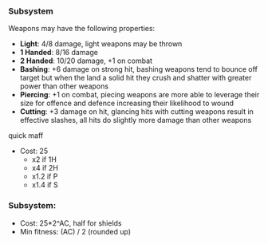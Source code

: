 

### Subsystem

Weapons may have the following properties:

- **Light**: 4/8 damage, light weapons may be thrown
- **1 Handed**: 8/16 damage
- **2 Handed**: 10/20 damage, +1 on combat
- **Bashing**: +6 damage on strong hit, bashing weapons tend to bounce off target but when the land a solid hit they crush and shatter with greater power than other weapons
- **Piercing**: +1 on combat, piecing weapons are more able to leverage their size for offence and defence increasing their likelihood to wound
- **Cutting**: +3 damage on hit, glancing hits with cutting weapons result in effective slashes, all hits do slightly more damage than other weapons

quick maff

- Cost: 25
  - x2 if 1H
  - x4 if 2H
  - x1.2 if P
  - x1.4 if S






### Subsystem:
- Cost: 25*2^AC, half for shields
- Min fitness: (AC) / 2 (rounded up)
